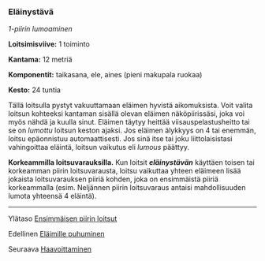 ### Eläinystävä

*1-piirin lumoaminen*

**Loitsimisviive:** 1 toiminto

**Kantama:** 12 metriä

**Komponentit:** taikasana, ele, aines (pieni makupala ruokaa)

**Kesto:** 24 tuntia

Tällä loitsulla pystyt vakuuttamaan eläimen hyvistä aikomuksista.
Voit valita loitsun kohteeksi kantaman sisällä olevan
eläimen näköpiirissäsi, joka voi myös nähdä ja kuulla sinut.
Eläimen täytyy heittää viisauspelastusheitto tai se on *lumottu*
loitsun keston ajaksi. Jos eläimen älykkyys on 4 tai enemmän,
loitsu epäonnistuu automaattisesti. Jos sinä itse tai joku liittolaisistasi vahingoittaa eläintä, loitsun vaikutus eli *lumous* päättyy.

**Korkeammilla loitsuvarauksilla.** Kun loitsit ***eläinystävän***
käyttäen toisen tai korkeamman piirin loitsuvarausta, loitsu
vaikuttaa yhteen eläimeen lisää jokaista loitsuvarauksen piiriä
kohden, joka on ensimmäistä piiriä korkeammalla (esim.
Neljännen piirin loitsuvaraus antaisi mahdollisuuden lumota
yhteensä 4 eläintä).

----

Ylätaso [Ensimmäisen piirin loitsut](1_piirin_loitsut)

Edellinen [Eläimille puhuminen](Eläimille_puhuminen)

Seuraava [Haavoittaminen](Haavoittaminen)